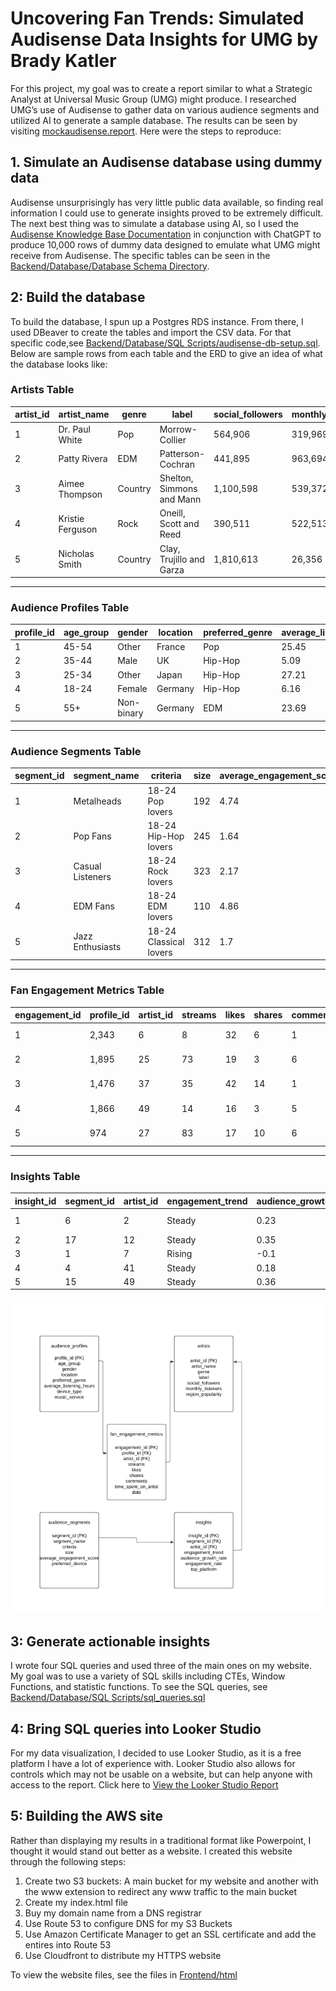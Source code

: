 # Uncovering Fan Trends: Simulated Audisense Data Insights for UMG by Brady Katler

For this project, my goal was to create a report similar to what a Strategic Analyst at Universal Music Group (UMG) might produce. I researched UMG’s use of Audisense to gather data on various audience segments and utilized AI to generate a sample database. The results can be seen by visiting [mockaudisense.report](http://mockaudisense.report). Here were the steps to reproduce:

## 1. Simulate an Audisense database using dummy data

Audisense unsurprisingly has very little public data available, so finding real information I could use to generate insights proved to be extremely difficult. The next best thing was to simulate a database using AI, so I used the [Audisense Knowledge Base Documentation](https://help.audiense.com/knowledge/audiense-insights) in conjunction with ChatGPT to produce 10,000 rows of dummy data designed to emulate what UMG might receive from Audisense. The specific tables can be seen in the [Backend/Database/Database Schema Directory](https://github.com/bradyumgproject/UMG_Project/tree/main/UMG_Project/Backend/Database/Database%20Schema).


## 2: Build the database

To build the database, I spun up a Postgres RDS instance. From there, I used DBeaver to create the tables and import the CSV data. For that specific code,see [Backend/Database/SQL Scripts/audisense-db-setup.sql](https://github.com/bradyumgproject/UMG_Project/blob/main/UMG_Project/Backend/Database/SQL%20Scripts/audisense-db-setup.sql). Below are sample rows from each table and the ERD to give an idea of what the database looks like:

### Artists Table

| artist_id | artist_name        | genre     | label                      | social_followers | monthly_listeners | region_popularity |
|-----------|--------------------|-----------|----------------------------|------------------|-------------------|--------------------|
| 1         | Dr. Paul White     | Pop       | Morrow-Collier            | 564,906          | 319,969           | Canada            |
| 2         | Patty Rivera       | EDM       | Patterson-Cochran         | 441,895          | 963,694           | USA               |
| 3         | Aimee Thompson     | Country   | Shelton, Simmons and Mann | 1,100,598        | 539,372           | Germany           |
| 4         | Kristie Ferguson   | Rock      | Oneill, Scott and Reed     | 390,511          | 522,513           | India             |
| 5         | Nicholas Smith     | Country   | Clay, Trujillo and Garza   | 1,810,613        | 26,356            | Germany           |

---

### Audience Profiles Table

| profile_id | age_group | gender   | location    | preferred_genre | average_listening_hours | device_type | music_service  |
|------------|-----------|----------|-------------|-----------------|-------------------------|-------------|----------------|
| 1          | 45-54     | Other    | France      | Pop             | 25.45                   | Desktop     | Amazon Music   |
| 2          | 35-44     | Male     | UK          | Hip-Hop         | 5.09                    | Mobile      | Spotify        |
| 3          | 25-34     | Other    | Japan       | Hip-Hop         | 27.21                   | Tablet      | Apple Music    |
| 4          | 18-24     | Female   | Germany     | Hip-Hop         | 6.16                    | Desktop     | Spotify        |
| 5          | 55+       | Non-binary | Germany   | EDM             | 23.69                   | Tablet      | Apple Music    |

---

### Audience Segments Table

| segment_id | segment_name               | criteria                 | size | average_engagement_score | preferred_device |
|------------|----------------------------|--------------------------|------|--------------------------|------------------|
| 1          | Metalheads                 | 18-24 Pop lovers         | 192  | 4.74                     | Desktop          |
| 2          | Pop Fans                   | 18-24 Hip-Hop lovers     | 245  | 1.64                     | Tablet           |
| 3          | Casual Listeners           | 18-24 Rock lovers        | 323  | 2.17                     | Desktop          |
| 4          | EDM Fans                   | 18-24 EDM lovers         | 110  | 4.86                     | Mobile           |
| 5          | Jazz Enthusiasts           | 18-24 Classical lovers   | 312  | 1.7                      | Desktop          |

---

### Fan Engagement Metrics Table

| engagement_id | profile_id | artist_id | streams | likes | shares | comments | time_spent_on_artist | date       |
|---------------|------------|-----------|---------|-------|--------|----------|-----------------------|------------|
| 1             | 2,343      | 6         | 8       | 32    | 6      | 1        | 59.67                 | 2024-10-08 |
| 2             | 1,895      | 25        | 73      | 19    | 3      | 6        | 41.83                 | 2024-03-24 |
| 3             | 1,476      | 37        | 35      | 42    | 14     | 1        | 161.33                | 2024-02-16 |
| 4             | 1,866      | 49        | 14      | 16    | 3      | 5        | 18.23                 | 2024-08-21 |
| 5             | 974        | 27        | 83      | 17    | 10     | 6        | 169.55                | 2024-06-06 |

---

### Insights Table

| insight_id | segment_id | artist_id | engagement_trend | audience_growth_rate | engagement_rate | top_platform  |
|------------|------------|-----------|------------------|----------------------|-----------------|---------------|
| 1          | 6          | 2         | Steady          | 0.23                 | 9.62            | YouTube Music |
| 2          | 17         | 12        | Steady          | 0.35                 | 4.54            | Apple Music   |
| 3          | 1          | 7         | Rising          | -0.1                 | 2.8             | Spotify       |
| 4          | 4          | 41        | Steady          | 0.18                 | 5.05            | Apple Music   |
| 5          | 15         | 49        | Steady          | 0.36                 | 7.26            | Apple Music   |


![ERD Diagram](https://github.com/bradyumgproject/UMG_Project/blob/main/UMG_Project/Backend/Database/UMG_ERD.png)


## 3: Generate actionable insights

I wrote four SQL queries and used three of the main ones on my website. My goal was to use a variety of SQL skills including CTEs, Window Functions, and statistic functions. To see the SQL queries, see [Backend/Database/SQL Scripts/sql_queries.sql](https://github.com/bradyumgproject/UMG_Project/blob/main/UMG_Project/Backend/Database/SQL%20Scripts/sql_queries.sql)

## 4: Bring SQL queries into Looker Studio

For my data visualization, I decided to use Looker Studio, as it is a free platform I have a lot of experience with. Looker Studio also allows for controls which may not be usable on a website, but can help anyone with access to the report. Click here to [View the Looker Studio Report](https://lookerstudio.google.com/reporting/8decc191-103f-4600-9e4b-855bde6bd6ca)

## 5: Building the AWS site

Rather than displaying my results in a traditional format like Powerpoint, I thought it would stand out better as a website. I created this website through the following steps:
1. Create two S3 buckets: A main bucket for my website and another with the www extension to redirect any www traffic to the main bucket
2. Create my index.html file
3. Buy my domain name from a DNS registrar
4. Use Route 53 to configure DNS for my S3 Buckets
5. Use Amazon Certificate Manager to get an SSL certificate and add the entires into Route 53
6. Use Cloudfront to distribute my HTTPS website

To view the website files, see the files in [Frontend/html](https://github.com/bradyumgproject/UMG_Project/tree/main/UMG_Project/Frontend/html)
